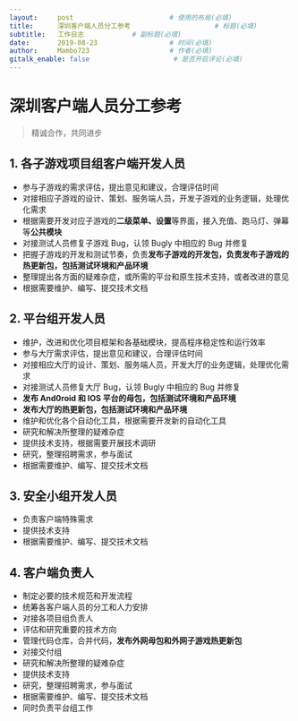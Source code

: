 ```yaml
---
layout:     post                        # 使用的布局(必填)
title:      深圳客户端人员分工参考                     # 标题(必填)
subtitle:   工作日志            # 副标题(必填)
date:       2019-08-23                  # 时间(必填)
author:     Mambo723                    # 作者(必填)
gitalk_enable: false                     # 是否开启评论(必填)
---
```

# 深圳客户端人员分工参考


> 精诚合作，共同进步


## 1. 各子游戏项目组客户端开发人员
*  参与子游戏的需求评估，提出意见和建议，合理评估时间
*  对接相应子游戏的设计、策划、服务端人员，开发子游戏的业务逻辑，处理优化需求
*  根据需要开发对应子游戏的**二级菜单、设置**等界面，接入充值、跑马灯、弹幕等**公共模块**
*  对接测试人员修复子游戏 Bug，认领 Bugly 中相应的 Bug 并修复
*  把握子游戏的开发和测试节奏，负责**发布子游戏的开发包，负责发布子游戏的热更新包，包括测试环境和产品环境**
*  整理提出各方面的疑难杂症，或所需的平台和原生技术支持，或者改进的意见
*  根据需要维护、编写、提交技术文档

## 2. 平台组开发人员
*  维护，改进和优化项目框架和各基础模块，提高程序稳定性和运行效率
*  参与大厅需求评估，提出意见和建议，合理评估时间
*  对接相应大厅的设计、策划、服务端人员，开发大厅的业务逻辑，处理优化需求
*  对接测试人员修复大厅 Bug，认领 Bugly 中相应的 Bug 并修复
*  **发布 And0roid 和 IOS 平台的母包，包括测试环境和产品环境**
*  **发布大厅的热更新包，包括测试环境和产品环境**
*  维护和优化各个自动化工具，根据需要开发新的自动化工具
*  研究和解决所整理的疑难杂症
*  提供技术支持，根据需要开展技术调研
*  研究，整理招聘需求，参与面试
*  根据需要维护、编写、提交技术文档

## 3. 安全小组开发人员
*  负责客户端特殊需求
*  提供技术支持
*  根据需要维护、编写、提交技术文档

## 4. 客户端负责人
*  制定必要的技术规范和开发流程
*  统筹各客户端人员的分工和人力安排
*  对接各项目组负责人
*  评估和研究重要的技术方向
*  管理代码仓库，合并代码，**发布外网母包和外网子游戏热更新包**
*  对接交付组
*  研究和解决所整理的疑难杂症
*  提供技术支持
*  研究，整理招聘需求，参与面试
*  根据需要维护、编写、提交技术文档
*  同时负责平台组工作